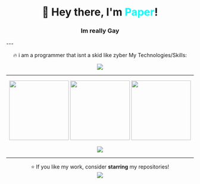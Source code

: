 <h1 align="center">👋 Hey there, I'm <span style="color:#00FFFF">Paper</span>!</h1>
<h3 align='center'>Im really Gay</h3>
---

<p align='center'>🔥 i am a programmer that isnt a skid like zyber My Technologies/Skills:</p>


<p align="center">
  <img src="https://skillicons.dev/icons?i=py,js,cpp,cs,html,css,nodejs,react,git,github,vscode,java,ts,docker,sql,rust,go,kotlin,flutter,angular,vue,php,swift&theme=dark"/>
</p>


---

<p align="center"><img src="https://github-readme-stats.vercel.app/api?username=sillypaper0-cell&theme=tokyonight&show_icons=true&hide_border=true&count_private=true" height="160" /> <img src="https://github-readme-streak-stats.herokuapp.com?user=sillypaper0-cell&theme=tokyonight&hide_border=true" height="160" /> <img src="https://github-readme-stats.vercel.app/api/top-langs/?username=sillypaper0-cell&theme=tokyonight&layout=compact&hide_border=true" height="160"/></p>

<p align='center'><a href="https://github.com/sillypaper0-cell"><img src="https://img.shields.io/badge/GitHub-000?style=for-the-badge&logo=github&logoColor=white"/></a></p>

---

<p align="center">
⭐ If you like my work, consider <b>starring</b> my repositories!<br/>
<img src="https://komarev.com/ghpvc/?username=sillypaper0-cell&style=flat-square&color=blue"/>
</p>
